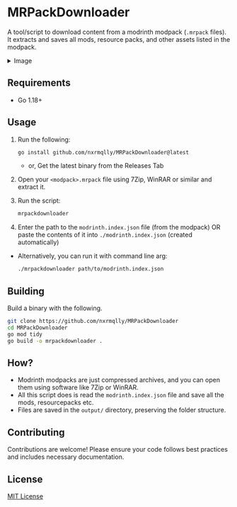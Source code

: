 # MRPackDownloader 

A tool/script to download content from a modrinth modpack (`.mrpack` files). It extracts and saves all mods, resource packs, and other assets listed in the modpack.

<details>
<summary>Image</summary>
<p>The tool downloading jars for the <a href="https://modrinth.com/modpack/performium-was-taken">Performium modpack</a> with a deliberate 404 on one of the mods.
</p>

![Image of the tool](https://i.imgur.com/QzXCTVQ.png)

</details>

## Requirements

- Go 1.18+


## Usage
1. Run the following:
    
    ```sh
    go install github.com/nxrmqlly/MRPackDownloader@latest
    ```
    
    - or, Get the latest binary from the Releases Tab

2. Open your `<modpack>.mrpack` file using 7Zip, WinRAR or similar and extract it.
3. Run the script:

    ```sh
    mrpackdownloader 
    ```

4. Enter the path to the `modrinth.index.json` file (from the modpack) OR paste the contents of it into `./modrinth.index.json` (created automatically)

- Alternatively, you can run it with command line arg:

    ```sh
    ./mrpackdownloader path/to/modrinth.index.json
    ```

## Building

Build a binary with the following.
```sh
git clone https://github.com/nxrmqlly/MRPackDownloader
cd MRPackDownloader
go mod tidy
go build -o mrpackdownloader .
```

## How?

- Modrinth modpacks are just compressed archives, and you can open them using software like 7Zip or WinRAR.
- All this script does is read the `modrinth.index.json` file and save all the mods, resourcepacks etc.
- Files are saved in the `output/` directory, preserving the folder structure.

## Contributing

Contributions are welcome! Please ensure your code follows best practices and includes necessary documentation.

## License

[MIT License](./LICENSE)